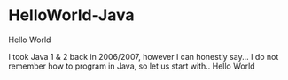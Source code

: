 # HelloWorld-Java
Hello World


I took Java 1 & 2 back in 2006/2007, however I can honestly say...
I do not remember how to program in Java, so let us start with..
Hello World
